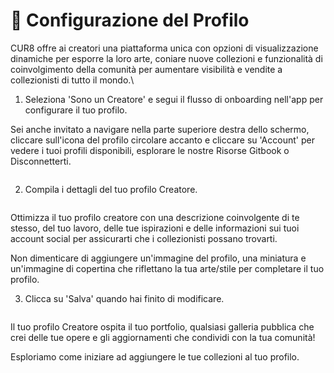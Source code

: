 # 🎨 Configurazione del Profilo

CUR8 offre ai creatori una piattaforma unica con opzioni di visualizzazione dinamiche per esporre la loro arte, coniare nuove collezioni e funzionalità di coinvolgimento della comunità per aumentare visibilità e vendite a collezionisti di tutto il mondo.\

1. Seleziona 'Sono un Creatore' e segui il flusso di onboarding nell'app per configurare il tuo profilo.

Sei anche invitato a navigare nella parte superiore destra dello schermo, cliccare sull'icona del profilo circolare accanto e cliccare su 'Account' per vedere i tuoi profili disponibili, esplorare le nostre Risorse Gitbook o Disconnetterti.

<figure><img src="../.gitbook/assets/Screenshot 2025-01-03 at 07.47.41.png" alt=""><figcaption></figcaption></figure>

2. Compila i dettagli del tuo profilo Creatore.

<figure><img src="../.gitbook/assets/Screenshot 2024-12-04 at 08.02.51.png" alt=""><figcaption></figcaption></figure>

Ottimizza il tuo profilo creatore con una descrizione coinvolgente di te stesso, del tuo lavoro, delle tue ispirazioni e delle informazioni sui tuoi account social per assicurarti che i collezionisti possano trovarti.

Non dimenticare di aggiungere un'immagine del profilo, una miniatura e un'immagine di copertina che riflettano la tua arte/stile per completare il tuo profilo.

3. Clicca su 'Salva' quando hai finito di modificare.

<figure><img src="../.gitbook/assets/Screenshot 2025-01-03 at 12.36.41.png" alt=""><figcaption></figcaption></figure>

Il tuo profilo Creatore ospita il tuo portfolio, qualsiasi galleria pubblica che crei delle tue opere e gli aggiornamenti che condividi con la tua comunità!&#x20;

Esploriamo come iniziare ad aggiungere le tue collezioni al tuo profilo.